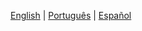 [English](./dk-network-roadmap.md) | [Português](./dk-network-roadmap.PT.md) |  [Español](./dk-network-roadmap.ES.md)
